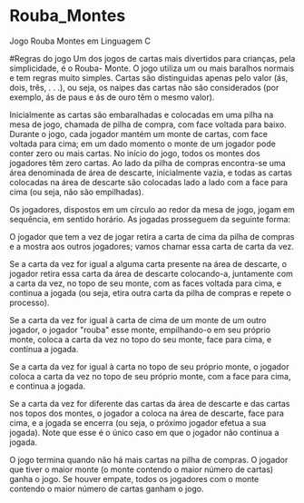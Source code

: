 # Rouba_Montes
 Jogo Rouba Montes em Linguagem C

 #Regras do jogo
 Um dos jogos de cartas mais divertidos para crianças, pela simplicidade, é o Rouba- Monte. O jogo utiliza um ou mais baralhos normais e tem regras muito simples. Cartas são distinguidas apenas pelo valor (ás, dois, três, . . .), ou seja, os naipes das cartas não são considerados (por exemplo, ás de paus e ás de ouro têm o mesmo valor).

Inicialmente as cartas são embaralhadas e colocadas em uma pilha na mesa de jogo, chamada de pilha de compra, com face voltada para baixo. Durante o jogo, cada jogador mantém um monte de cartas, com face voltada para cima; em um dado momento o monte de um jogador pode conter zero ou mais cartas. No início do jogo, todos os montes dos jogadores têm zero cartas. Ao lado da pilha de compras encontra-se uma área denominada de área de descarte, inicialmente vazia, e todas as cartas colocadas na área de descarte são colocadas lado a lado com a face para cima (ou seja, não são empilhadas).

Os jogadores, dispostos em um círculo ao redor da mesa de jogo, jogam em sequência, em sentido horário. As jogadas prosseguem da seguinte forma:

O jogador que tem a vez de jogar retira a carta de cima da pilha de compras e a mostra aos outros jogadores; vamos chamar essa carta de carta da vez.

Se a carta da vez for igual a alguma carta presente na área de descarte, o jogador retira essa carta da área de descarte colocando-a, juntamente com a carta da vez, no topo de seu monte, com as faces voltada para cima, e continua a jogada (ou seja, etira outra carta da pilha de compras e repete o processo).

Se a carta da vez for igual à carta de cima de um monte de um outro jogador, o jogador "rouba" esse monte, empilhando-o em seu próprio monte, coloca a carta da vez no topo do seu monte, face para cima, e continua a jogada.

Se a carta da vez for igual à carta no topo de seu próprio monte, o jogador coloca a carta da vez no topo de seu próprio monte, com a face para cima, e continua a jogada.

Se a carta da vez for diferente das cartas da área de descarte e das cartas nos topos dos montes, o jogador a coloca na área de descarte, face para cima, e a jogada se encerra (ou seja, o próximo jogador efetua a sua jogada). Note que esse é o único caso em que o jogador não continua a jogada.

O jogo termina quando não há mais cartas na pilha de compras. O jogador que tiver o maior monte (o monte contendo o maior número de cartas) ganha o jogo. Se houver empate, todos os jogadores com o monte contendo o maior número de cartas ganham o jogo.


